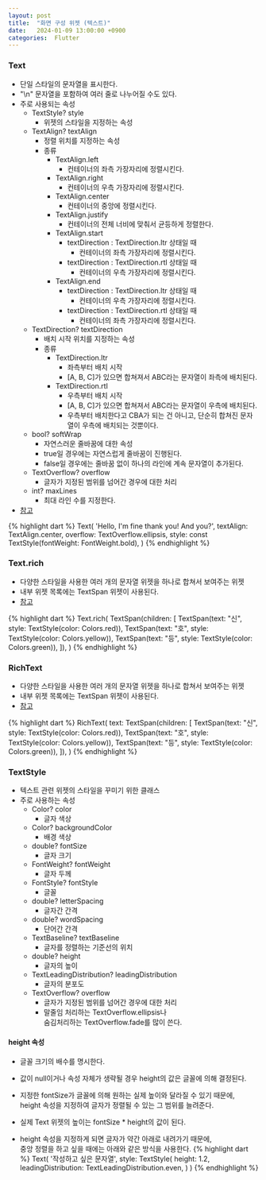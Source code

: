 ```yaml
---
layout: post
title:  "화면 구성 위젯 (텍스트)"
date:   2024-01-09 13:00:00 +0900
categories:  Flutter
---
```


### Text

- 단일 스타일의 문자열을 표시한다.
- "\n" 문자열을 포함하여 여러 줄로 나누어질 수도 있다.
- 주로 사용되는 속성
    - TextStyle? style
        - 위젯의 스타일을 지정하는 속성
    - TextAlign? textAlign
        - 정렬 위치를 지정하는 속성
        - 종류
            - TextAlign.left
                - 컨테이너의 좌측 가장자리에 정렬시킨다.
            - TextAlign.right
                - 컨테이너의 우측 가장자리에 정렬시킨다.
            - TextAlign.center
                - 컨테이너의 중앙에 정렬시킨다.
            - TextAlign.justify
                - 컨테이너의 전체 너비에 맞춰서 균등하게 정렬한다.
            - TextAlign.start
                - textDirection : TextDirection.ltr 상태일 때
                    - 컨테이너의 좌측 가장자리에 정렬시킨다.
                - textDirection : TextDirection.rtl 상태일 때
                    - 컨테이너의 우측 가장자리에 정렬시킨다.
            - TextAlign.end
                - textDirection : TextDirection.ltr 상태일 때
                    - 컨테이너의 우측 가장자리에 정렬시킨다.
                - textDirection : TextDirection.rtl 상태일 때
                    - 컨테이너의 좌측 가장자리에 정렬시킨다.
    - TextDirection? textDirection
        - 배치 시작 위치를 지정하는 속성
        - 종류
            - TextDirection.ltr
                - 좌측부터 배치 시작
                - [A, B, C]가 있으면 합쳐져서 ABC라는 문자열이 좌측에 배치된다.
            - TextDirection.rtl
                - 우측부터 배치 시작
                - [A, B, C]가 있으면 합쳐져서 ABC라는 문자열이 우측에 배치된다.
                - 우측부터 배치한다고 CBA가 되는 건 아니고, 단순히 합쳐진 문자열이 우측에 배치되는 것뿐이다.
    - bool? softWrap
        - 자연스러운 줄바꿈에 대한 속성
        - true일 경우에는 자연스럽게 줄바꿈이 진행된다.
        - false일 경우에는 줄바꿈 없이 하나의 라인에 계속 문자열이 추가된다.
    - TextOverflow? overflow
        - 글자가 지정된 범위를 넘어간 경우에 대한 처리
    - int? maxLines
        - 최대 라인 수를 지정한다.
- [참고](https://api.flutter.dev/flutter/widgets/Text-class.html)

{% highlight dart %}
Text(
  'Hello, I'm fine thank you! And you?',
  textAlign: TextAlign.center,
  overflow: TextOverflow.ellipsis,
  style: const TextStyle(fontWeight: FontWeight.bold),
)
{% endhighlight %}

### Text.rich

- 다양한 스타일을 사용한 여러 개의 문자열 위젯을 하나로 합쳐서 보여주는 위젯
- 내부 위젯 목록에는 TextSpan 위젯이 사용된다.
- [참고](https://api.flutter.dev/flutter/widgets/Text/Text.rich.html)

{% highlight dart %}
Text.rich(
    TextSpan(children: [
        TextSpan(text: "신", style: TextStyle(color: Colors.red)),
        TextSpan(text: "호", style: TextStyle(color: Colors.yellow)),
        TextSpan(text: "등", style: TextStyle(color: Colors.green)),
    ]),
)
{% endhighlight %}

### RichText

- 다양한 스타일을 사용한 여러 개의 문자열 위젯을 하나로 합쳐서 보여주는 위젯
- 내부 위젯 목록에는 TextSpan 위젯이 사용된다.
- [참고](https://api.flutter.dev/flutter/widgets/RichText-class.html)

{% highlight dart %}
RichText(
    text: TextSpan(children: [
        TextSpan(text: "신", style: TextStyle(color: Colors.red)),
        TextSpan(text: "호", style: TextStyle(color: Colors.yellow)),
        TextSpan(text: "등", style: TextStyle(color: Colors.green)),
    ]),
)
{% endhighlight %}

### TextStyle

- 텍스트 관련 위젯의 스타일을 꾸미기 위한 클래스
- 주로 사용하는 속성
    - Color? color
        - 글자 색상
    - Color? backgroundColor
        - 배경 색상
    - double? fontSize
        - 글자 크기
    - FontWeight? fontWeight
        - 글자 두께
    - FontStyle? fontStyle
        - 글꼴
    - double? letterSpacing
        - 글자간 간격
    - double? wordSpacing
        - 단어간 간격
    - TextBaseline? textBaseline
        - 글자를 정렬하는 기준선의 위치
    - double? height
        - 글자의 높이
    - TextLeadingDistribution? leadingDistribution
        - 글자의 분포도
    - TextOverflow? overflow
        - 글자가 지정된 범위를 넘어간 경우에 대한 처리
        - 말줄임 처리하는 TextOverflow.ellipsis나  
        숨김처리하는 TextOverflow.fade를 많이 쓴다.

#### height 속성

- 글꼴 크기의 배수를 명시한다.
- 값이 null이거나 속성 자체가 생략될 경우 height의 값은 글꼴에 의해 결정된다.
- 지정한 fontSize가 글꼴에 의해 원하는 실제 높이와 달라질 수 있기 때문에,  
height 속성을 지정하여 글자가 정렬될 수 있는 그 범위를 늘려준다.
- 실제 Text 위젯의 높이는 fontSize * height의 값이 된다.

- height 속성을 지정하게 되면 글자가 약간 아래로 내려가기 때문에,  
중앙 정렬을 하고 싶을 때에는 아래와 같은 방식을 사용한다.
{% highlight dart %}
Text(
    '작성하고 싶은 문자열',
    style: TextStyle(
        height: 1.2,
        leadingDistribution: TextLeadingDistribution.even,
    )
)
{% endhighlight %}